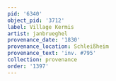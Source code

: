 ```yaml
---
pid: '6340'
object_pid: '3712'
label: Village Kermis
artist: janbrueghel
provenance_date: '1830'
provenance_location: Schleißheim
provenance_text: 'inv. #795'
collection: provenance
order: '1397'
---
```

